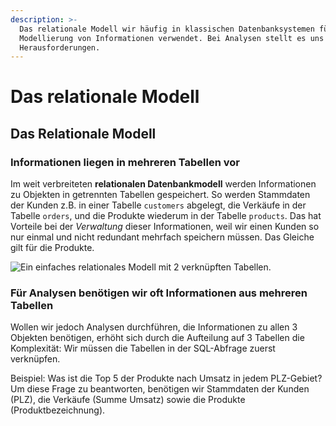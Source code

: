 ```yaml
---
description: >-
  Das relationale Modell wir häufig in klassischen Datenbanksystemen für die
  Modellierung von Informationen verwendet. Bei Analysen stellt es uns vor
  Herausforderungen.
---
```


# Das relationale Modell

## Das Relationale Modell

### Informationen liegen in mehreren Tabellen vor

Im weit verbreiteten **relationalen Datenbankmodell** werden Informationen zu Objekten in getrennten Tabellen gespeichert. So werden Stammdaten der Kunden z.B. in einer Tabelle `customers` abgelegt, die Verkäufe in der Tabelle `orders`, und die Produkte wiederum in der Tabelle `products`. Das hat Vorteile bei der _Verwaltung_ dieser Informationen, weil wir einen Kunden so nur einmal und nicht redundant mehrfach speichern müssen. Das Gleiche gilt für die Produkte.

![Ein einfaches relationales Modell mit 2 verknüpften Tabellen.](../../.gitbook/assets/Advanced\_SQL\_-\_Joins\_Data\_Model.svg)

### Für Analysen benötigen wir oft Informationen aus mehreren Tabellen

Wollen wir jedoch Analysen durchführen, die Informationen zu allen 3 Objekten benötigen, erhöht sich durch die Aufteilung auf 3 Tabellen die Komplexität: Wir müssen die Tabellen in der SQL-Abfrage zuerst verknüpfen.

Beispiel: Was ist die Top 5 der Produkte nach Umsatz in jedem PLZ-Gebiet? Um diese Frage zu beantworten, benötigen wir Stammdaten der Kunden (PLZ), die Verkäufe (Summe Umsatz) sowie die Produkte (Produktbezeichnung).
